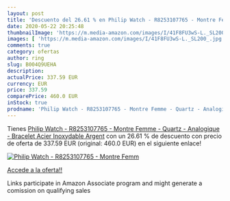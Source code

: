 ```yaml
---
layout: post
title: 'Descuento del 26.61 % en Philip Watch - R8253107765 - Montre Femm'
date: 2020-05-22 20:25:48
thumbnailImage: 'https://m.media-amazon.com/images/I/41F8FU3wS-L._SL200_.jpg'
images: [ 'https://m.media-amazon.com/images/I/41F8FU3wS-L._SL200_.jpg' ]
comments: true
category: ofertas
author: ring
slug: B004Q9UEHA
description:
actualPrice: 337.59 EUR
currency: EUR
price: 337.59
comparePrice: 460.0 EUR
inStock: true
prodname: 'Philip Watch - R8253107765 - Montre Femme - Quartz - Analogique - Bracelet Acier Inoxydable Argent'
---
```


Tienes [Philip Watch - R8253107765 - Montre Femme - Quartz - Analogique - Bracelet Acier Inoxydable Argent](https://www.amazon.fr/dp/B004Q9UEHA/?tag=tolees0d-21) con un 26.61 % de descuento con precio de oferta de 337.59 EUR (original: 460.0 EUR) en el siguiente enlace!

[![Philip Watch - R8253107765 - Montre Femm](https://m.media-amazon.com/images/I/41F8FU3wS-L._SL200_.jpg)](https://www.amazon.fr/dp/B004Q9UEHA/?tag=tolees0d-21)

[Accede a la oferta!!](https://www.amazon.fr/dp/B004Q9UEHA/?tag=tolees0d-21)

Links participate in Amazon Associate program and might generate a comission on qualifying sales


